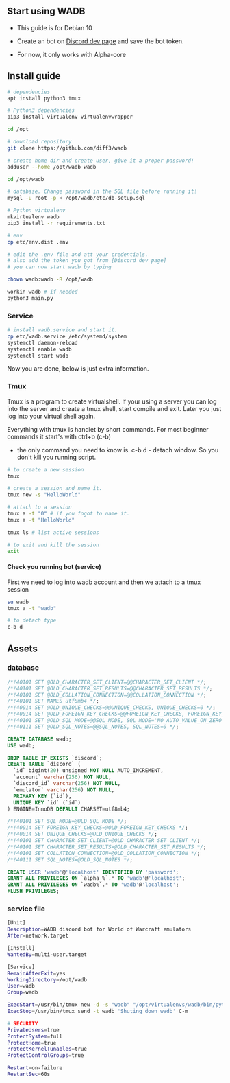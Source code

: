 ## Start using WADB



- This guide is for Debian 10

- Create an bot on [Discord dev page](https://discord.com/developers/applications) and save the bot token.

- For now, it only works with Alpha-core



## Install guide



```Bash
# dependencies
apt install python3 tmux

# Python3 dependencies
pip3 install virtualenv virtualenvwrapper

cd /opt

# download repository
git clone https://github.com/diff3/wadb

# create home dir and create user, give it a proper password!
adduser --home /opt/wadb wadb

cd /opt/wadb

# database. Change password in the SQL file before running it!
mysql -u root -p < /opt/wadb/etc/db-setup.sql

# Python virtualenv
mkvirtualenv wadb
pip3 install -r requirements.txt

# env
cp etc/env.dist .env

# edit the .env file and att your credentials.
# also add the token you got from [Discord dev page]
# you can now start wadb by typing

chown wadb:wadb -R /opt/wadb

workin wadb # if needed
python3 main.py
```



### Service



```Bash
# install wadb.service and start it.
cp etc/wadb.service /etc/systemd/system
systemctl daemon-reload
systemctl enable wadb
systemctl start wadb
```

Now you are done, below is just extra information.

### Tmux



Tmux is a program to create virtualshell. If your using a server you can log into the server and create a tmux shell, start compile and exit. Later you just log into your virtual shell again.



Everything with tmux is handlet by short commands. For most beginner commands it start's with ctrl+b (c-b)

- the only command you need to know is. c-b d - detach window. So you don't kill you running script.



```bash
# to create a new session
tmux

# create a session and name it.
tmux new -s "HelloWorld"

# attach to a session
tmux a -t "0" # if you fogot to name it.
tmux a -t "HelloWorld"

tmux ls # list active sessions

# to exit and kill the session
exit
```



#### Check you running bot (service)



First we need to log into wadb account and then we attach to a tmux session

```bash
su wadb
tmux a -t "wadb"

# to detach type
c-b d
```





## Assets

### database

```sql
/*!40101 SET @OLD_CHARACTER_SET_CLIENT=@@CHARACTER_SET_CLIENT */;
/*!40101 SET @OLD_CHARACTER_SET_RESULTS=@@CHARACTER_SET_RESULTS */;
/*!40101 SET @OLD_COLLATION_CONNECTION=@@COLLATION_CONNECTION */;
/*!40101 SET NAMES utf8mb4 */;
/*!40014 SET @OLD_UNIQUE_CHECKS=@@UNIQUE_CHECKS, UNIQUE_CHECKS=0 */;
/*!40014 SET @OLD_FOREIGN_KEY_CHECKS=@@FOREIGN_KEY_CHECKS, FOREIGN_KEY_CHECKS=0 */;
/*!40101 SET @OLD_SQL_MODE=@@SQL_MODE, SQL_MODE='NO_AUTO_VALUE_ON_ZERO' */;
/*!40111 SET @OLD_SQL_NOTES=@@SQL_NOTES, SQL_NOTES=0 */;

CREATE DATABASE wadb;
USE wadb;

DROP TABLE IF EXISTS `discord`;
CREATE TABLE `discord` (
  `id` bigint(20) unsigned NOT NULL AUTO_INCREMENT,
  `account` varchar(256) NOT NULL,
  `discord_id` varchar(256) NOT NULL,
  `emulator` varchar(256) NOT NULL,
  PRIMARY KEY (`id`),
  UNIQUE KEY `id` (`id`)
) ENGINE=InnoDB DEFAULT CHARSET=utf8mb4;

/*!40101 SET SQL_MODE=@OLD_SQL_MODE */;
/*!40014 SET FOREIGN_KEY_CHECKS=@OLD_FOREIGN_KEY_CHECKS */;
/*!40014 SET UNIQUE_CHECKS=@OLD_UNIQUE_CHECKS */;
/*!40101 SET CHARACTER_SET_CLIENT=@OLD_CHARACTER_SET_CLIENT */;
/*!40101 SET CHARACTER_SET_RESULTS=@OLD_CHARACTER_SET_RESULTS */;
/*!40101 SET COLLATION_CONNECTION=@OLD_COLLATION_CONNECTION */;
/*!40111 SET SQL_NOTES=@OLD_SQL_NOTES */;

CREATE USER 'wadb'@'localhost' IDENTIFIED BY 'password';
GRANT ALL PRIVILEGES ON `alpha_%`.* TO 'wadb'@'localhost';
GRANT ALL PRIVILEGES ON `wadb%`.* TO 'wadb'@'localhost';
FLUSH PRIVILEGES;
```



### service file

```Bash
[Unit]
Description=WADB discord bot for World of Warcraft emulators
After=network.target

[Install]
WantedBy=multi-user.target

[Service]
RemainAfterExit=yes
WorkingDirectory=/opt/wadb
User=wadb
Group=wadb

ExecStart=/usr/bin/tmux new -d -s "wadb" "/opt/virtualenvs/wadb/bin/python3 main.py"
ExecStop=/usr/bin/tmux send -t wadb 'Shuting down wadb' C-m

# SECURITY
PrivateUsers=true
ProtectSystem=full
ProtectHome=true
ProtectKernelTunables=true
ProtectControlGroups=true

Restart=on-failure
RestartSec=60s
```
